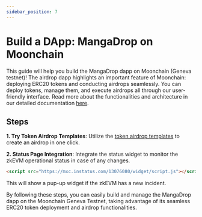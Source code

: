 ```yaml
---
sidebar_position: 7
---
```


# Build a DApp: MangaDrop on Moonchain

This guide will help you build the MangaDrop dapp on Moonchain (Geneva testnet)! The airdrop dapp highlights an important feature of Moonchain: deploying ERC20 tokens and conducting airdrops seamlessly. You can deploy tokens, manage them, and execute airdrops all through our user-friendly interface. Read more about the functionalities and architecture in our detailed documentation [here](https://github.com/MXCzkEVM/token-airdrop-x2e/tree/geneva).


## Steps
**1. Try Token Airdrop Templates**: Utilize the [token airdrop templates](https://github.com/MXCzkEVM/token-airdrop-x2e/tree/geneva) to create an airdrop in one click.

**2. Status Page Integration**: Integrate the status widget to monitor the zkEVM operational status in case of any changes.
```html
<script src="https://mxc.instatus.com/13076080/widget/script.js"></script>
```
This will show a pup-up widget if the zkEVM has a new incident.

By following these steps, you can easily build and manage the MangaDrop dapp on the Moonchain Geneva Testnet, taking advantage of its seamless ERC20 token deployment and airdrop functionalities.
